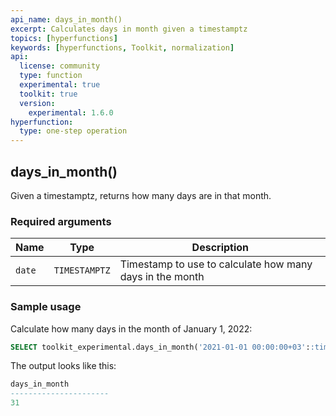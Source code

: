 ```yaml
---
api_name: days_in_month()
excerpt: Calculates days in month given a timestamptz
topics: [hyperfunctions]
keywords: [hyperfunctions, Toolkit, normalization]
api:
  license: community
  type: function
  experimental: true
  toolkit: true
  version:
    experimental: 1.6.0
hyperfunction:
  type: one-step operation
---
```


## days_in_month() <tag type="toolkit" content="Toolkit" /><tag type="experimental" content="Experimental" />

Given a timestamptz, returns how many days are in that month.

### Required arguments

|Name|Type|Description|
|-|-|-|
|`date`|`TIMESTAMPTZ`|Timestamp to use to calculate how many days in the month|

### Sample usage

Calculate how many days in the month of January 1, 2022:

```sql
SELECT toolkit_experimental.days_in_month('2021-01-01 00:00:00+03'::timestamptz)
```

The output looks like this:

```sql
days_in_month
----------------------
31
```
